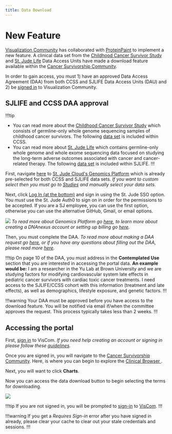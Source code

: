 ```yaml
---
title: Data Download
---
```


# New Feature
[Visualization Community](https://viz.stjude.cloud/) has collaborated with [ProteinPaint](https://proteinpaint.stjude.org/) to implement a new feature.
A clinical data set from the [Childhood Cancer Survivor Study](https://stjude.cloud/studies/clinical-genomics) and [St. Jude Life](https://sjlife.stjude.org/) Data Access Units have made a download feature available within the [Cancer Survivorship Community](https://viz.stjude.cloud/community/cancer-survivorship-community~4).

In order to gain access, you must 1) have an approved Data Access Agreement (DAA) from both CCSS and SJLIFE Data Access Units (DAU) and 2) be [signed in](https://viz.stjude.cloud/signin) to Visualization Community. 



## SJLIFE and CCSS DAA approval

!!!tip
- You can read more about the [Childhood Cancer Survivor Study](https://ccss.stjude.org/) which consists of germline-only whole genome sequencing samples of childhood cancer survivors. The following [data set](https://university.stjude.cloud/docs/genomics-platform/about-our-data/dau-and-datasets/#childhood-cancer-survivor-study) is included within CCSS.
- You can read more about [St. Jude Life](https://sjlife.stjude.org/) which contains germline-only whole genome and whole exome sequencing data focused on studying the long-term adverse outcomes associated with cancer and cancer-related therapy. The following [data set](https://university.stjude.cloud/docs/genomics-platform/about-our-data/dau-and-datasets/#st-jude-life) is included within SJLIFE.
!!!


First, navigate [here](https://platform.stjude.cloud/data/cohorts?selected_tags=SJC-DS-1002,SJC-DS-1005) to [St. Jude Cloud's Genomics Platform](https://platform.stjude.cloud/) which is already pre-selected for both CCSS and SJLIFE data sets. *If you want to custom select then you must go to [Studies](https://platform.stjude.cloud/data/cohorts) and manually select your data sets.*

Next, click [Log In (at the bottom)](https://platform.stjude.cloud/login) and sign in using the St. Jude SSO option. You *must* use the St. Jude Auth0 to sign on in order for the permissions to be accepted. If you are a SJ employee, you can use the first option, otherwise you can use the alternative GitHub, Gmail, or email options.

![](./genomics-platform.gif)
*To read more about Genomics Platform go [here](https://university.stjude.cloud/docs/genomics-platform/), to learn more about creating a DNAnexus account or setting up billing go [here](https://university.stjude.cloud/docs/genomics-platform/accounts-and-billing/).*


Then, you must complete the DAA. *To read more about making a DAA request go [here](https://university.stjude.cloud/docs/genomics-platform/requesting-data/making-a-data-request/), or if you have any questions about filling out the DAA, please read more [here](https://university.stjude.cloud/docs/genomics-platform/requesting-data/how-to-fill-out-daa/).*

!!!tip
On page 10 of the DAA, you must address in the **Contemplated Use** section that you are interested in accessing the portal data. 
**An example would be:**
I am a researcher in the Yu Lab at Brown University and we are studying factors for modifying cardiovascular system late effects in pediatric cancer survivors with cardiac toxic cancer treatments. I need access to the SJLIFE/CCSS cohort with this information (treatment and late effects), as well as demographics, lifestyle exposure, and genetic factors.
!!!


!!!warning
Your DAA must be approved before you have access to the download feature. You will be notified via email if/when the committee approves the request. This process typically takes less than 2 weeks.
!!!

## Accessing the portal 

First, [sign in](https://viz.stjude.cloud/signin) to VisCom. *If you need help creating an account or signing in please follow these [guidelines](https://university.stjude.cloud/docs/visualization-community/sign-in/).*


Once you are signed in, you will navigate to the [Cancer Survivorship Community](https://viz.stjude.cloud/community/cancer-survivorship-community~4). Here, is where you can begin to explore the [Clinical Browser ](https://viz.stjude.cloud/cancer-survivorship/visualization/clinical-data-browser~18). 

Next, you will want to click **Charts**.

Now you can access the data download button to begin selecting the terms for downloading. 

![](./full.gif)

!!!tip
If you are not signed in, you will be prompted to [sign-in]( https://viz.stjude.cloud/signin) to [VisCom](https://viz.stjude.cloud/).
!!!

!!!warning
If you get a *Requires Sign-in* error after you have signed in already, please clear your cache to clear out your stale credentials and sessions.
!!!





